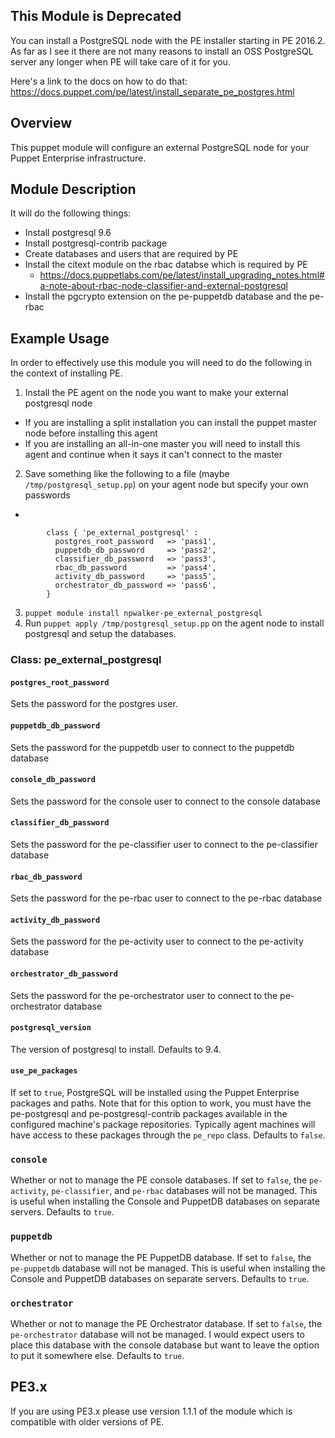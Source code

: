 This Module is Deprecated
-------------------------

You can install a PostgreSQL node with the PE installer starting in PE 2016.2.  As far as I see it there are not many reasons to install an OSS PostgreSQL server any longer when PE will take care of it for you.  

Here's a link to the docs on how to do that: https://docs.puppet.com/pe/latest/install_separate_pe_postgres.html

Overview
--------

This puppet module will configure an external PostgreSQL node for your Puppet Enterprise infrastructure.

Module Description
------------------

It will do the following things:
 - Install postgresql 9.6
 - Install postgresql-contrib package
 - Create databases and users that are required by PE
 - Install the citext module on the rbac databse which is required by PE
   - https://docs.puppetlabs.com/pe/latest/install_upgrading_notes.html#a-note-about-rbac-node-classifier-and-external-postgresql
 - Install the pgcrypto extension on the pe-puppetdb database and the pe-rbac

Example Usage
------------

In order to effectively use this module you will need to do the following in the context of installing PE.

1. Install the PE agent on the node you want to make your external postgresql node
 - If you are installing a split installation you can install the puppet master node before installing this agent
 - If you are installing an all-in-one master you will need to install this agent and continue when it says it can't connect to the master
2. Save something like the following to a file (maybe `/tmp/postgresql_setup.pp`) on your agent node but specify your own passwords
 -

			class { 'pe_external_postgresql' :
			  postgres_root_password   => 'pass1',
			  puppetdb_db_password     => 'pass2',
			  classifier_db_password   => 'pass3',
			  rbac_db_password         => 'pass4',
			  activity_db_password     => 'pass5',
			  orchestrator_db_password => 'pass6',
			}


3. `puppet module install npwalker-pe_external_postgresql`
4. Run `puppet apply /tmp/postgresql_setup.pp` on the agent node to install postgresql and setup the databases.

### Class: pe_external_postgresql

#### `postgres_root_password`
Sets the password for the postgres user.

#### `puppetdb_db_password`
Sets the password for the puppetdb user to connect to the puppetdb database

#### `console_db_password`
Sets the password for the console user to connect to the console database

#### `classifier_db_password`
Sets the password for the pe-classifier user to connect to the pe-classifier database

#### `rbac_db_password`
Sets the password for the pe-rbac user to connect to the pe-rbac database

#### `activity_db_password`
Sets the password for the pe-activity user to connect to the pe-activity database

#### `orchestrator_db_password`
Sets the password for the pe-orchestrator user to connect to the pe-orchestrator database

#### `postgresql_version`
The version of postgresql to install.  Defaults to 9.4.

#### `use_pe_packages`
If set to `true`, PostgreSQL will be installed using the Puppet Enterprise
packages and paths. Note that for this option to work, you must have the
pe-postgresql and pe-postgresql-contrib packages available in the configured
machine's package repositories. Typically agent machines will have access to
these packages through the `pe_repo` class. Defaults to `false`.

### `console`
Whether or not to manage the PE console databases. If set to `false`, the
`pe-activity`, `pe-classifier`, and `pe-rbac` databases will
not be managed. This is useful when installing the Console and PuppetDB
databases on separate servers. Defaults to `true`.

### `puppetdb`
Whether or not to manage the PE PuppetDB database. If set to `false`, the
`pe-puppetdb` database will not be managed. This is useful when installing the
Console and PuppetDB databases on separate servers. Defaults to `true`.

### `orchestrator`
Whether or not to manage the PE Orchestrator database. If set to `false`, the
`pe-orchestrator` database will not be managed. I would expect users to place
this database with the console database but want to leave the option to put it
somewhere else.  Defaults to `true`.

PE3.x
------

If you are using PE3.x please use version 1.1.1 of the module which is compatible
with older versions of PE.
